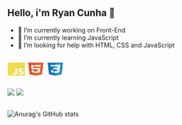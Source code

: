 ## Hello, i'm Ryan Cunha 👋

- 🔭 I’m currently working on Front-End 
- 🌱 I’m currently learning JavaScript
- 🤔 I’m looking for help with HTML, CSS and JavaScript

<div style="display: inline_block"><br>
  <img align="center" alt="Ryan-Js" height="30" width="40" src="https://raw.githubusercontent.com/devicons/devicon/master/icons/javascript/javascript-plain.svg">
  <img align="center" alt="Ryan-HTML" height="30" width="40" src="https://raw.githubusercontent.com/devicons/devicon/master/icons/html5/html5-original.svg">
  <img align="center" alt="Ryan-CSS" height="30" width="40" src="https://raw.githubusercontent.com/devicons/devicon/master/icons/css3/css3-original.svg">
</div>

  ##

<div> 
  <a href="https://www.instagram.com/ryancunhha/" target="_blank"><img src="https://img.shields.io/badge/-Instagram-%23E4405F?style=for-the-badge&logo=instagram&logoColor=white" target="_blank"></a>
  <a href="https://www.linkedin.com/in/ryancunhha/" target="_blank"><img src="https://img.shields.io/badge/-LinkedIn-%230077B5?style=for-the-badge&logo=linkedin&logoColor=white" target="_blank"></a> 
</div>

 ##

![Anurag's GitHub stats](https://github-readme-stats.vercel.app/api?username=anuraghazra&theme=dark&show_icons=true)

  ## 